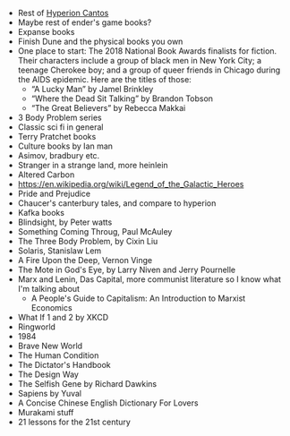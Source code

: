 - Rest of [Hyperion Cantos](https://en.wikipedia.org/wiki/Hyperion_Cantos)
- Maybe rest of ender's game books?
- Expanse books
- Finish Dune and the physical books you own
- One place to start: The 2018 National Book Awards finalists for fiction. Their characters include a group of black men in New York City; a teenage Cherokee boy; and a group of queer friends in Chicago during the AIDS epidemic. Here are the titles of those:  
	- “A Lucky Man” by Jamel Brinkley  
	- “Where the Dead Sit Talking” by Brandon Tobson  
	- “The Great Believers” by Rebecca Makkai
- 3 Body Problem series
- Classic sci fi in general
- Terry Pratchet books
- Culture books by Ian man
- Asimov, bradbury etc.
- Stranger in a strange land, more heinlein
- Altered Carbon
- https://en.wikipedia.org/wiki/Legend_of_the_Galactic_Heroes
- Pride and Prejudice
- Chaucer's canterbury tales, and compare to hyperion
- Kafka books
- Blindsight, by Peter watts
- Something Coming Throug, Paul McAuley
- The Three Body Problem, by Cixin Liu
- Solaris, Stanislaw Lem
- A Fire Upon the Deep, Vernon Vinge
- The Mote in God's Eye, by Larry Niven and Jerry Pournelle
- Marx and Lenin, Das Capital, more communist literature so I know what I'm talking about
	- A People's Guide to Capitalism: An Introduction to Marxist Economics
- What If 1 and 2 by XKCD
- Ringworld
- 1984
- Brave New World
- The Human Condition
- The Dictator's Handbook
- The Design Way
- The Selfish Gene by Richard Dawkins
- Sapiens by Yuval
- A Concise Chinese English Dictionary For Lovers
- Murakami stuff
- 21 lessons for the 21st century